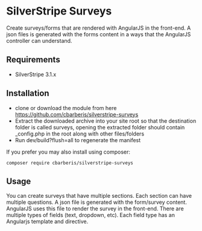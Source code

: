 SilverStripe Surveys
=================

Create surveys/forms that are rendered with AngularJS in the front-end. A json files is generated with the forms content in a ways that the AngularJS controller can understand. 


## Requirements
* SilverStripe 3.1.x


## Installation
* clone or download the module from here https://github.com/cbarberis/silverstripe-surveys
* Extract the downloaded archive into your site root so that the destination folder is called surveys, opening the extracted folder should contain _config.php in the root along with other files/folders
* Run dev/build?flush=all to regenerate the manifest


If you prefer you may also install using composer:
```
composer require cbarberis/silverstripe-surveys
```

## Usage
You can create surveys that have multiple sections. Each section can have multiple questions. A json file is generated with the form/survey content. AngularJS uses this file to render the survey in the front-end. 
There are multiple types of fields (text, dropdown, etc). Each field type has an Angularjs template and directive. 